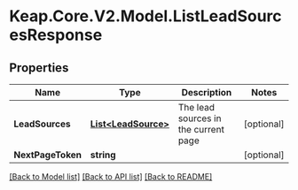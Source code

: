 # Keap.Core.V2.Model.ListLeadSourcesResponse

## Properties

Name | Type | Description | Notes
------------ | ------------- | ------------- | -------------
**LeadSources** | [**List&lt;LeadSource&gt;**](LeadSource.md) | The lead sources in the current page | [optional] 
**NextPageToken** | **string** |  | [optional] 

[[Back to Model list]](../README.md#documentation-for-models) [[Back to API list]](../README.md#documentation-for-api-endpoints) [[Back to README]](../README.md)

